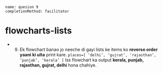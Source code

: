 ```ngMeta
name: quesion 9
completionMethod: facilitator
```
# flowcharts-lists
  
- 9) Ek flowchart banao jo neeche di gayi lists ke items ko **reverse order yaani ki ulta** print kare.
`places=[ ‘delhi’, ‘gujrat’, ‘rajasthan’, ‘punjab’, ‘kerala’ ]`
Iss flowchart ka output **kerala, punjab, rajasthan, gujrat, delhi** hona chahiye.

